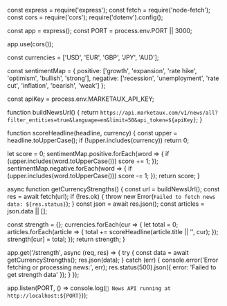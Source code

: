 const express = require('express');
const fetch = require('node-fetch');
const cors = require('cors');
require('dotenv').config();

const app = express();
const PORT = process.env.PORT || 3000;

app.use(cors());

const currencies = ['USD', 'EUR', 'GBP', 'JPY', 'AUD'];

const sentimentMap = {
  positive: ['growth', 'expansion', 'rate hike', 'optimism', 'bullish', 'strong'],
  negative: ['recession', 'unemployment', 'rate cut', 'inflation', 'bearish', 'weak']
};

const apiKey = process.env.MARKETAUX_API_KEY;

function buildNewsUrl() {
  return `https://api.marketaux.com/v1/news/all?filter_entities=true&language=en&limit=50&api_token=${apiKey}`;
}

function scoreHeadline(headline, currency) {
  const upper = headline.toUpperCase();
  if (!upper.includes(currency)) return 0;

  let score = 0;
  sentimentMap.positive.forEach(word => {
    if (upper.includes(word.toUpperCase())) score += 1;
  });
  sentimentMap.negative.forEach(word => {
    if (upper.includes(word.toUpperCase())) score -= 1;
  });
  return score;
}

async function getCurrencyStrengths() {
  const url = buildNewsUrl();
  const res = await fetch(url);
  if (!res.ok) {
    throw new Error(`Failed to fetch news data: ${res.status}`);
  }
  const json = await res.json();
  const articles = json.data || [];

  const strength = {};
  currencies.forEach(cur => {
    let total = 0;
    articles.forEach(article => {
      total += scoreHeadline(article.title || '', cur);
    });
    strength[cur] = total;
  });
  return strength;
}

app.get('/strength', async (req, res) => {
  try {
    const data = await getCurrencyStrengths();
    res.json(data);
  } catch (err) {
    console.error('Error fetching or processing news:', err);
    res.status(500).json({ error: 'Failed to get strength data' });
  }
});

app.listen(PORT, () => console.log(`🚀 News API running at http://localhost:${PORT}`));
